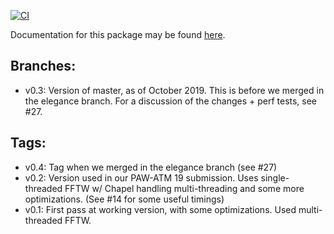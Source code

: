 [![CI](https://github.com/npadmana/DistributedFFT/actions/workflows/CI.yml/badge.svg)](https://github.com/npadmana/DistributedFFT/actions/workflows/CI.yml)

Documentation for this package may be found [here](https://npadmana.github.io/DistributedFFT/docs/modules/src/DistributedFFT.html).

Branches:
---------

- v0.3: Version of master, as of October 2019. This is before we merged in the elegance 
        branch. For a discussion of the changes + perf tests, see #27.


Tags:
-----
- v0.4: Tag when we merged in the elegance branch (see #27)
- v0.2: Version used in our PAW-ATM 19 submission. Uses single-threaded FFTW w/ Chapel handling 
        multi-threading and some more optimizations. (See #14 for some useful timings)
- v0.1: First pass at working version, with some optimizations. Used multi-threaded FFTW.
